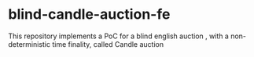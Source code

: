 # blind-candle-auction-fe
This repository implements a PoC for a blind english auction , with a non-deterministic time finality, called Candle auction
